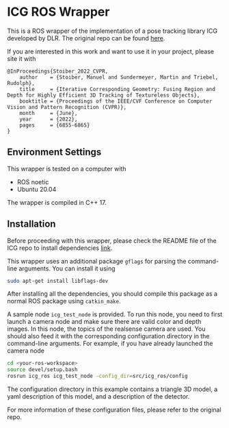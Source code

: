 # ICG ROS Wrapper

This is a ROS wrapper of the implementation of a pose tracking
library ICG developed by DLR. The original repo can be found [here](https://github.com/DLR-RM/3DObjectTracking/tree/master/ICG).

If you are interested in this work and want to use it in your project, please site it with
```text
@InProceedings{Stoiber_2022_CVPR,
    author    = {Stoiber, Manuel and Sundermeyer, Martin and Triebel, Rudolph},
    title     = {Iterative Corresponding Geometry: Fusing Region and Depth for Highly Efficient 3D Tracking of Textureless Objects},
    booktitle = {Proceedings of the IEEE/CVF Conference on Computer Vision and Pattern Recognition (CVPR)},
    month     = {June},
    year      = {2022},
    pages     = {6855-6865}
}
```

## Environment Settings

This wrapper is tested on a computer with
- ROS noetic
- Ubuntu 20.04

The wrapper is compiled in C++ 17.

## Installation

Before proceeding with this wrapper, please check the README file of the ICG repo to install dependencies [link](https://github.com/DLR-RM/3DObjectTracking/blob/master/ICG/readme.md#build).

This wrapper uses an additional package `gflags` for parsing the command-line arguments.
You can install it using 
```bash
sudo apt-get install libflags-dev
```

After installing all the dependencies, you should compile this package as 
a normal ROS package using `catkin_make`.

A sample node `icg_test_node` is provided. To run this node, you need to first
launch a camera node and make sure there are valid color and depth images. In this node, 
the topics of the realsense camera are used. You should also feed it with
the corresponding configuration directory in the command-line arguments. For example, if you 
have already launched the camera node
```bash
cd <your-ros-workspace>
source devel/setup.bash
rosrun icg_ros icg_test_node -config_dir=src/icg_ros/config
```
The configuration directory in this example contains a triangle 3D model, 
a yaml description of this model, and a description of the detector.

For more information of these configuration files, please refer to the original
repo.
